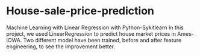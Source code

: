 # House-sale-price-prediction
Machine Learning with Linear Regression with Python-Sykitlearn
In this project, we used LinearRegression to predict house market prices in Ames-IOWA. Two different model have been trained, before and after feature engineering, to see the improvement better.
